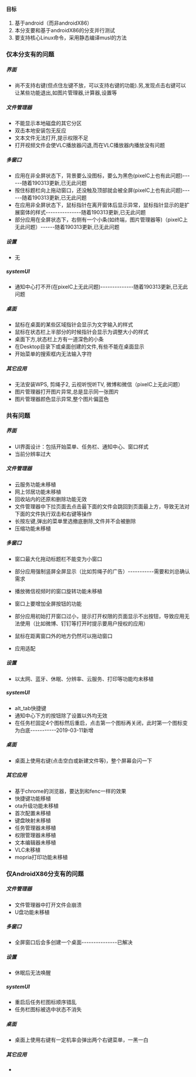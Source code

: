 #### 目标

1. 基于android（而非androidX86）
2. 本分支要和基于androidX86的分支并行测试
3. 要支持核心Linux命令，采用静态编译musl的方法

### 仅本分支有的问题

##### 界面

- 尚不支持右键(但点住左键不放，可以支持右键的功能).另,发现点击右键可以让某些功能退出,如图片管理器,计算器,设置等

##### 文件管理器

- 不能显示本地磁盘的其它分区
- 双击本地安装包无反应
- 文本文件无法打开,提示权限不足  
- 打开视频文件会使VLC播放器闪退,而在VLC播放器内播放没有问题

##### 多窗口

- 应用在非全屏状态下，背景要么没图标，要么为黑色(pixelC上也有此问题)------随着190313更新,已无此问题
- 按住标题栏向上拖动窗口，还没触及顶部就会被全屏(pixelC上也有此问题)------随着190313更新,已无此问题
- 在应用非全屏状态下，鼠标指针在离开窗体后显示异常，鼠标指针显示的是扩展窗体的样式---------------随着190313更新,已无此问题
- 部分应用在全屏状态下，右侧有一个小条(如终端，图片管理器等)（pixelC上无此问题）------随着190313更新,已无此问题

##### 设置

- 无

##### systemUI

- 通知中心打不开(在pixelC上无此问题)--------------随着190313更新,已无此问题

##### 桌面

- 鼠标在桌面的某些区域指针会显示为文字输入的样式
- 鼠标在状态栏上半部分的时候指针会显示为调整大小的样式
- 桌面下方,状态栏上方有一道深色的小条
- 在Desktop目录下或桌面创建的文件,有些不能在桌面显示
- 开始菜单的搜索框内无法输入字符

##### 其它应用

- 无法安装WPS, 剪绳子2, 云视听悦听TV, 微博和微信（pixelC上无此问题）
- 图片管理器打开图片异常,总是显示同一张图片
- 图片管理器颜色显示异常,整个图片偏蓝色

### 共有问题

##### 界面

- UI界面设计：包括开始菜单、任务栏、通知中心、窗口样式
- 当前分辨率过大

##### 文件管理器

- 云服务功能未移植
- 网上邻居功能未移植  
- 回收站内的还原和删除功能无效
- 文件管理器中下拉页面去点击最下面的文件会跳回到页面最上方，导致无法对下面的文件执行双击和右键等操作
- 长按左键,弹出的菜单里选撤底删除,文件并不会被删除
- 压缩功能未移植

##### 多窗口

- 窗口最大化拖动标题栏不能变为小窗口

- 部分应用强制竖屏全屏显示（比如剪绳子的广告）-----------需要和刘总确认需求
- 播放微信视频时的窗口旋转功能未移植
- 窗口上要增加全屏按钮的功能
- 部分应用初始打开窗口过小，提示打开权限的页面显示不出按钮，导致应用无法使用（比如微博、钉钉等打开时提示要用户授权的应用）
- 鼠标在距离窗口外的地方仍然可以拖动窗口
- 应用适配

##### 设置

- 以太网、蓝牙、休眠、分辨率、云服务、打印等功能均未移植

##### systemUI

- alt_tab快捷键
- 通知中心下方的按钮除了设置以外均无效
- 在任务栏固定4个图标然后重启，点击第一个图标再关闭，此时第一个图标变为白底-----------2019-03-11新增

##### 桌面

- 桌面上使用右键(点击空白或新建文件等)，整个屏幕会闪一下

##### 其它应用

- 基于chrome的浏览器，要达到和fenc一样的效果
- 快捷键功能移植  
- ota升级功能未移植  
- 首次配置未移植  
- 键盘映射未移植  
- 任务管理器未移植  
- 权限管理器未移植  
- 文本编辑器未移植  
- VLC未移植
- mopria打印功能未移植  

### 仅AndroidX86分支有的问题

##### 文件管理器

- 文件管理器中打开文件会崩溃
- U盘功能未移植

##### 多窗口

- 全屏窗口后会多创建一个桌面---------------已解决

##### 设置

- 休眠后无法唤醒

##### systemUI

- 重启后任务栏图标顺序错乱
- 任务栏图标被选中状态不消失

##### 桌面

- 桌面上使用右键有一定机率会弹出两个右键菜单，一黑一白

##### 其它应用

- 

